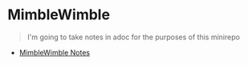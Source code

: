 # MimbleWimble

> I'm going to take notes in adoc for the purposes of this minirepo

* [MimbleWimble Notes](mimblewimble.adoc)